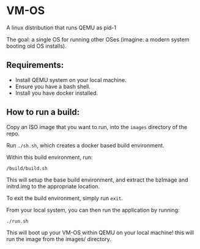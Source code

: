 # VM-OS
A linux distribution that runs QEMU as pid-1

The goal: a single OS for running other OSes (imagine: a modern system booting old OS installs).


## Requirements:
- Install QEMU system on your local machine.
- Ensure you have a bash shell.
- Install you have docker installed.


## How to run a build:

Copy an ISO image that you want to run, into the `images` directory of the repo.

Run `./sh.sh`, which creates a docker based build environment.

Within this build environment, run:

`/build/build.sh`

This will setup the base build environment, and extract the bzImage and initrd.img to the appropriate location.

To exit the build environment, simply run `exit`.

From your local system, you can then run the application by running:

`./run.sh`

This will boot up your VM-OS within QEMU on your local machine! this will run the image from the images/ directory.
